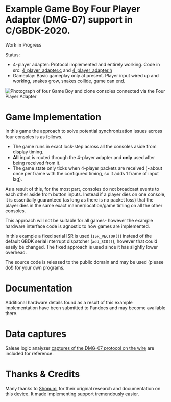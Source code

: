 # Example Game Boy Four Player Adapter (DMG-07) support in C/GBDK-2020.

Work in Progress

Status:
- 4-player adapter: Protocol implemented and entirely working. Code in src: [4_player_adapter.c](src/4_player_adapter.c) and [4_player_adapter.h](src/4_player_adapter.h)
- Gameplay: Basic gameplay only at present. Player input wired up and working, snakes grow, snakes collide, game can end.

![Photograph of four Game Boy and clone consoles connected via the Four Player Adapter](/info/game_boy_4_player_consoles.gif)

# Game Implementation

In this game the approach to solve potential synchronization issues across four consoles is as follows.
- The game runs in exact lock-step across all the consoles aside from display timing.
- __All__ input is routed through the 4-player adapter and __only__ used after being received from it.
- The game state only ticks when 4-player packets are received (~about once per frame with the configured timing, so it adds 1 frame of input lag).

As a result of this, for the most part, consoles do not broadcast events to each other aside from button inputs. Instead if a player dies on one console, it is essentially guaranteed (as long as there is no packet loss) that the player dies in the same exact manner/location/game timing on all the other consoles.

This approach will not be suitable for all games- however the example hardware interface code is agnostic to how games are implemented.


In this example a fixed serial ISR is used (`ISR_VECTOR()`) instead of the default GBDK serial interrupt dispatcher (`add_SIO()`), however that could easily be changed. The fixed approach is used since it has slightly lower overhead.


The source code is released to the public domain and may be used (please do!) for your own programs.

# Documentation

Additional hardware details found as a result of this example implementation have been submitted to Pandocs and may become available there.


# Data captures

Saleae logic analyzer [captures of the DMG-07 protocol on the wire](hardware_data_and_notes/logic_analyzer_captures) are included for reference.

# Thanks & Credits

Many thanks to [Shonumi](https://shonumi.github.io/articles/art9.html) for their original research and documentation on this device. It made implementing support tremendously easier.


